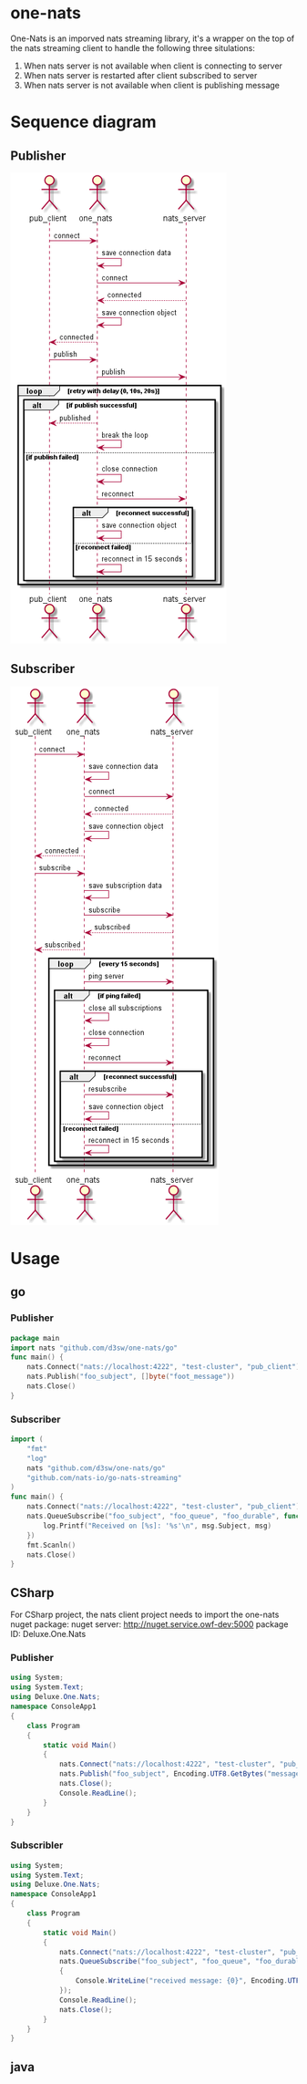 # one-nats
One-Nats is an imporved nats streaming library, it's a wrapper on the top of the nats streaming client to handle the following three situlations:
1. When nats server is not available when client is connecting to server
1. When nats server is restarted after client subscribed to server
1. When nats server is not available when client is publishing message

# Sequence diagram
## Publisher 
![alt sequence diagram for publisher](docs/one-nats.pub.png)

## Subscriber
![alt sequence diagram for subscriber](docs/one-nats.sub.png)

# Usage
## go
### Publisher
```go
package main
import nats "github.com/d3sw/one-nats/go"
func main() {
	nats.Connect("nats://localhost:4222", "test-cluster", "pub_client")
	nats.Publish("foo_subject", []byte("foot_message"))
	nats.Close()
}
```
### Subscriber
```go
import (
	"fmt"
	"log"
	nats "github.com/d3sw/one-nats/go"
	"github.com/nats-io/go-nats-streaming"
)
func main() {
	nats.Connect("nats://localhost:4222", "test-cluster", "pub_client")
	nats.QueueSubscribe("foo_subject", "foo_queue", "foo_durable", func(msg *stan.Msg) {
		log.Printf("Received on [%s]: '%s'\n", msg.Subject, msg)
	})
	fmt.Scanln()
	nats.Close()
}
```

## CSharp
For CSharp project, the nats client project needs to import the one-nats nuget package:
nuget server: http://nuget.service.owf-dev:5000
package ID: Deluxe.One.Nats

### Publisher
```csharp
using System;
using System.Text;
using Deluxe.One.Nats;
namespace ConsoleApp1
{
    class Program
    {
        static void Main()
        {
            nats.Connect("nats://localhost:4222", "test-cluster", "pub_client");
            nats.Publish("foo_subject", Encoding.UTF8.GetBytes("message"));
            nats.Close();
            Console.ReadLine();
        }
    }
}
```
### Subscribler
```csharp
using System;
using System.Text;
using Deluxe.One.Nats;
namespace ConsoleApp1
{
    class Program
    {
        static void Main()
        {
            nats.Connect("nats://localhost:4222", "test-cluster", "pub_client");
            nats.QueueSubscribe("foo_subject", "foo_queue", "foo_durable", (sender, args) =>
            {
                Console.WriteLine("received message: {0}", Encoding.UTF8.GetString(args.Message.Data));
            });
            Console.ReadLine();
            nats.Close();
        }
    }
}
```

## java
